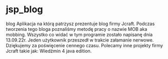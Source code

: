 # jsp_blog
blog
Aplikacja na którą patrzysz prezentuje blog firmy Jcraft.
Podczas tworzenia tego bloga poznaliśmy metodę pracy o nazwie MOB aka mobbing.
Wszystko co widać w tym programie zostało napisanę dnia 13.09.22r.
Jeden użytkownik przeszedł w trakcie załamanie nerwowe.
Dziękujemy za poświęcenie cennego czasu.
Polecamy inne projekty firmy Jcraft takie jak: Wiedźmin 4 java edition.

